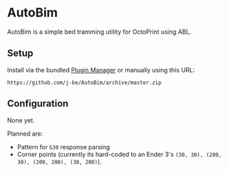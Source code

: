 # AutoBim

AutoBim is a simple bed tramming utility for OctoPrint using ABL.

## Setup

Install via the bundled [Plugin Manager](https://docs.octoprint.org/en/master/bundledplugins/pluginmanager.html)
or manually using this URL:

    https://github.com/j-be/AutoBim/archive/master.zip

## Configuration

None yet.

Planned are:

* Pattern for `G30` response parsing
* Corner points (currently its hard-coded to an Ender 3's `(30, 30), (200, 30), (200, 200), (30, 200)`).
